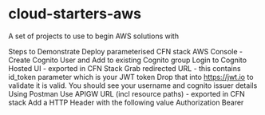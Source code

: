 # cloud-starters-aws

A set of projects to use to begin AWS solutions with

Steps to Demonstrate
Deploy parameterised CFN stack
AWS Console - Create Cognito User and Add to existing Cognito group
Login to Cognito Hosted UI - exported in CFN Stack 
Grab redirected URL - this contains id_token parameter which is your JWT token
Drop that <JWT token value> into https://jwt.io to validate it is valid. You should see your username and cognito issuer details
Using Postman
    Use APIGW URL (incl resource paths) - exported in CFN stack
    Add a HTTP Header with the following value
        Authorization     Bearer <JWT token value> 